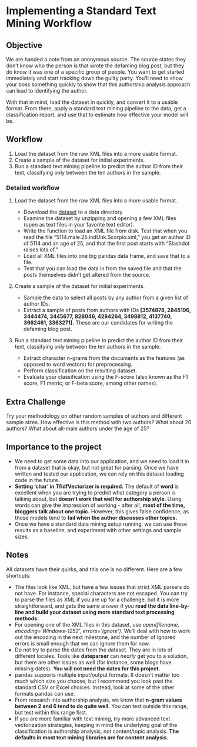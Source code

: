 # Implementing a Standard Text Mining Workflow

## Objective
We are handed a note from an anonymous source. 
The source states they don’t know who the person is that wrote the defaming blog post, 
but they do know it was one of a specific group of people. 
You want to get started immediately and start tracking down the guilty party. 
You’ll need to show your boss something quickly to show that this authorship analysis approach 
can lead to identifying the author.

With that in mind, load the dataset in quickly, and convert it to a usable format. 
From there, apply a standard text mining pipeline to the data, get a classification report, 
and use that to estimate how effective your model will be.

## Workflow
1. Load the dataset from the raw XML files into a more usable format.
2. Create a sample of the dataset for initial experiments.
3. Run a standard text mining pipeline to predict the author ID from their text, 
classifying only between the ten authors in the sample.

### Detailed workflow
1. Load the dataset from the raw XML files into a more usable format.
    - Download the [dataset](https://u.cs.biu.ac.il/~koppel/BlogCorpus.htm) to a data directory
    - Examine the dataset by unzipping and opening a few XML files (open as text files in your favorite text editor).
    - Write the function to load an XML file from disk. 
    Test that when you read the file “5114.male.25.indUnk.Scorpio.xml,” 
    you get an author ID of 5114 and an age of 25, and that the first post 
    starts with “Slashdot raises lots of.”
    - Load all XML files into one big pandas data frame, and save that to a file.
    - Test that you can load the data in from the saved file and that 
    the posts themselves didn’t get altered from the source.

2. Create a sample of the dataset for initial experiments.
    - Sample the data to select all posts by any author from a given list of author IDs.
    - Extract a sample of posts from authors with IDs 
    **[3574878, 2845196, 3444474, 3445677, 828046, 4284264, 3498812, 4137740, 3662461, 3363271].** 
    These are our candidates for writing the defaming blog post.
    
3. Run a standard text mining pipeline to predict the author ID from their text, 
classifying only between the ten authors in the sample.
    - Extract character n-grams from the documents as the features 
    (as opposed to word vectors) for preprocessing.
    - Perform classification on the resulting dataset.
    - Evaluate your classification using the F-score 
    (also known as the F1 score, F1 metric, or F-beta score, among other names).

## Extra Challenge
Try your methodology on other random samples of authors and different sample sizes. 
How effective is this method with two authors? What about 20 authors? 
What about all-male authors under the age of 25?

## Importance to the project
- We need to get some data into our application, and we need to load it in from a dataset that is okay, 
but not great for parsing. Once we have written and tested our application, 
we can rely on this dataset loading code in the future.
- **Setting ‘char’ in TfidfVectorizer is required.** The default of **word** is excellent 
when you are trying to predict what category a person is talking about, 
but **doesn’t work that well for authorship style**. Using words can give the impression 
of working - after all, **most of the time, bloggers talk about one topic.** 
However, this gives false confidence, as those models tend to **fail 
when the author discusses other topics.**
- Once we have a standard data mining setup running, we can use these results 
as a baseline, and experiment with other settings and sample sizes.

## Notes

All datasets have their quirks, and this one is no different. Here are a few shortcuts:
- The files look like XML, but have a few issues that strict XML parsers do not have. 
For instance, special characters are not escaped. 
You can try to parse the files as XML if you are up for a challenge, 
but it is more straightforward, and gets the same answer if you **read the data line-by-line 
and build your dataset using more standard text processing methods.**
- For opening one of the XML files in this dataset, use 
*open(filename, encoding='Windows-1252', errors='ignore')*. 
We’ll deal with how to work out the encoding in the next milestone, 
and the number of ignored errors is small enough that we can ignore them for now.
- Do not try to parse the dates from the dataset. 
They are in lots of different locales. 
Tools like **dateparser** can *nearly* get you to a solution, but there are other issues as well 
(for instance, some blogs have missing dates). **You will not need the dates for this project.**
- pandas supports multiple input/output formats. 
It doesn’t matter too much which size you choose, but I recommend you look past 
the standard CSV or Excel choices. Instead, look at some of the other formats pandas can use.
- From research into authorship analysis, we know that **n-gram values between 2 and 6 tend to do quite well.** 
You can test outside this range, but test within this range first.
- If you are more familiar with text mining, try more advanced text vectorization 
strategies, keeping in mind the underlying goal of the classification 
is authorship analysis, not content/topic analysis. 
**The defaults in most text mining libraries are for content analysis.**

